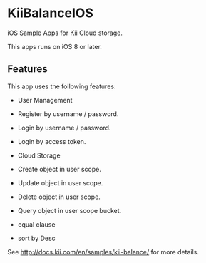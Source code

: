 KiiBalanceIOS
=============

iOS Sample Apps for Kii Cloud storage.

This apps runs on iOS 8 or later.

Features
----------------
This app uses the following features:

+ User Management
 + Register by username / password.
 + Login by username / password.
 + Login by access token.

+ Cloud Storage
 + Create object in user scope.
 + Update object in user scope.
 + Delete object in user scope.
 + Query object in user scope bucket.
  + equal clause
  + sort by Desc

See http://docs.kii.com/en/samples/kii-balance/ for more details.
